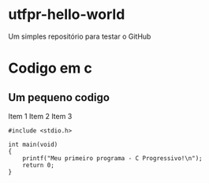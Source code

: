 # utfpr-hello-world
Um simples repositório para testar o GitHub

# Codigo em c

## Um pequeno codigo

Item 1
Item 2
Item 3

```
#include <stdio.h>

int main(void)
{
    printf("Meu primeiro programa - C Progressivo!\n");
    return 0;
}

```
